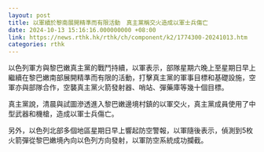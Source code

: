 ```yaml
---
layout: post
title: 以軍續於黎南展開精準而有限活動　真主黨稱交火造成以軍士兵傷亡
date: 2024-10-13 15:16:16.000000000 +08:00
link: https://news.rthk.hk/rthk/ch/component/k2/1774300-20241013.htm
categories: rthk
---
```


以色列軍方與黎巴嫩真主黨的戰鬥持續，以軍表示，部隊星期六晚上至星期日早上繼續在黎巴嫩南部展開精準而有限的活動，打擊真主黨的軍事目標和基礎設施，空軍亦與部隊合作，空襲真主黨火箭發射器、哨站、彈藥庫等幾十個目標。

真主黨說，清晨與試圖滲透進入黎巴嫩邊境村鎮的以軍交火，真主黨成員使用了中型武器和機槍，造成以軍士兵傷亡。

另外，以色列北部多個地區星期日早上響起防空警報，以軍隨後表示，偵測到5枚火箭彈從黎巴嫩境內向以色列方向發射，以軍防空系統成功攔截。
